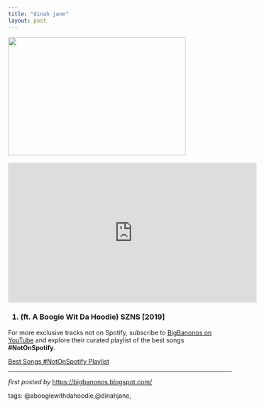 ```yaml
---
title: "dinah jane"
layout: post
---
```

<div class="separator" >
<a href="https://encrypted-tbn0.gstatic.com/images?q=tbn:ANd9GcRUhTQ322oBP26Z6hSXSqbeq8str_GwIT832w3TECqJYsEh80jm" imageanchor="1"><img border="0" data-original-height="183" data-original-width="275" height="266" src="https://encrypted-tbn0.gstatic.com/images?q=tbn:ANd9GcRUhTQ322oBP26Z6hSXSqbeq8str_GwIT832w3TECqJYsEh80jm" width="400" /></a></div>
<br />
<iframe allow="accelerometer; autoplay; encrypted-media; gyroscope; picture-in-picture" allowfullscreen="" frameborder="0" height="315" src="https://www.youtube.com/embed/videoseries?list=PLtuNtuTatqI1T37SQv929t1nWbAo2dUy_" width="560"></iframe> <h3>
<ol>
<li>(ft. A Boogie Wit Da Hoodie) SZNS [2019]</li>
</ol>
</h3>


<!--Subscribe and Playlist Links-->
<div>
    <p>For more exclusive tracks not on Spotify, subscribe to <a href="https://www.youtube.com/@BigBanonos" target="_blank">BigBanonos on YouTube</a> and explore their curated playlist of the best songs <strong>#NotOnSpotify</strong>.</p>
    <p><a href="https://www.youtube.com/playlist?list=PLtuNtuTatqI0kFahUCbtbfenC_ET5O_tr" target="_blank">Best Songs #NotOnSpotify Playlist<br /></a></p></div>

<hr />

<p><em>first posted by</em> <a href="https://bigbanonos.blogspot.com/" rel="noopener" target="_new">https://bigbanonos.blogspot.com/</a></p>

<p>tags: @aboogiewithdahoodie,@dinahjane,</p>
